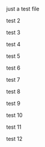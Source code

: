just a test file

test 2

test 3

test 4

test 5

test 6

test 7

test 8

test 9

test 10

test 11

test 12
